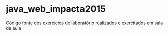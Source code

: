 # java_web_impacta2015
Código fonte dos exercícios de laboratório realizados e exercitados em sala de aula
